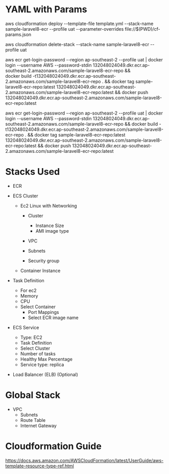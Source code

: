 # YAML with Params
aws cloudformation deploy --template-file template.yml --stack-name sample-laravel8-ecr --profile uat --parameter-overrides file://$(PWD)/cf-params.json

aws cloudformation delete-stack --stack-name sample-laravel8-ecr --profile uat

aws ecr get-login-password --region ap-southeast-2 --profile uat | docker login --username AWS --password-stdin 132048024049.dkr.ecr.ap-southeast-2.amazonaws.com/sample-laravel8-ecr-repo &&  
docker build -t132048024049.dkr.ecr.ap-southeast-2.amazonaws.com/sample-laravel8-ecr-repo . && 
docker tag sample-laravel8-ecr-repo:latest 132048024049.dkr.ecr.ap-southeast-2.amazonaws.com/sample-laravel8-ecr-repo:latest && 
docker push 132048024049.dkr.ecr.ap-southeast-2.amazonaws.com/sample-laravel8-ecr-repo:latest

aws ecr get-login-password --region ap-southeast-2 --profile uat | docker login --username AWS --password-stdin 132048024049.dkr.ecr.ap-southeast-2.amazonaws.com/sample-laravel8-ecr-repo && docker build -t132048024049.dkr.ecr.ap-southeast-2.amazonaws.com/sample-laravel8-ecr-repo . && docker tag sample-laravel8-ecr-repo:latest 132048024049.dkr.ecr.ap-southeast-2.amazonaws.com/sample-laravel8-ecr-repo:latest && docker push 132048024049.dkr.ecr.ap-southeast-2.amazonaws.com/sample-laravel8-ecr-repo:latest

# Stacks Used
- ECR

- ECS Cluster
    - Ec2 Linux with Networking
        - Cluster
            - Instance Size
            - AMI image type
            
        - VPC
        - Subnets
        - Security group
    - Container Instance
    
- Task Definition
    - For ec2
    - Memory
    - CPU
    - Select Container
        - Port Mappings
        - Select ECR image name
       
- ECS Service
    - Type: EC2
    - Task Definition
    - Select Cluster
    - Number of tasks
    - Healthy Max Percentage
    - Service type: replica
    
- Load Balancer (ELB) (Optional)

# Global Stack
- VPC
    - Subnets
    - Route Table
    - Internet Gateway
    
# Cloudformation Guide
https://docs.aws.amazon.com/AWSCloudFormation/latest/UserGuide/aws-template-resource-type-ref.html
